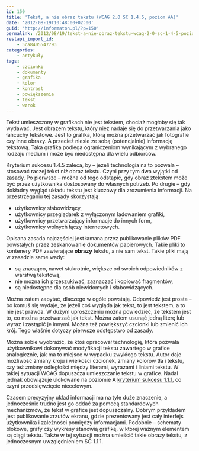 ```yaml
---
id: 150
title: 'Tekst, a nie obraz tekstu (WCAG 2.0 SC 1.4.5, poziom AA)'
date: '2012-08-19T10:48:00+02:00'
guid: 'http://informaton.pl/?p=150'
permalink: /2012/08/19/tekst-a-nie-obraz-tekstu-wcag-2-0-sc-1-4-5-poziom-aa/
restapi_import_id:
    - 5ca8405547793
categories:
    - artykuły
tags:
    - czcionki
    - dokumenty
    - grafika
    - kolor
    - kontrast
    - powiększenie
    - tekst
    - wzrok
---
```


Tekst umieszczony w grafikach nie jest tekstem, chociaż mogłoby się tak wydawać. Jest obrazem tekstu, który niez nadaje się do przetwarzania jako łańcuchy tekstowe. Jest to grafika, którą można przetwarzać jak fotografie czy inne obrazy. A przecież niesie ze sobą (potencjalnie) informację tekstową. Taka grafika podlega ograniczeniom wynikającym z wybranego rodzaju medium i może być niedostępna dla wielu odbiorców.

Kryterium sukcesu 1.4.5 zaleca, by – jeżeli technologia na to pozwala – stosować raczej tekst niż obraz tekstu. Czyni przy tym dwa wyjątki od zasady. Po pierwsze – można od tego odstąpić, gdy obraz ztekstem może być przez użytkownika dostosowany do własnych potrzeb. Po drugie – gdy dokładny wygląd układu tekstu jest kluczowy dla zrozumienia informacji. Na przestrzeganiu tej zasady skorzystają:

- użytkownicy słabowidzący,
- użytkownicy przeglądarek z wyłączonym ładowaniem grafiki,
- użytkownicy przetwarzający informacje do innych form,
- użytkownicy wolnych łączy internetowych.

Opisana zasada najczęściej jest łamana przez publikowanie plików PDF powstałych przez zeskanowanie dokumentów papierowych. Takie pliki to kontenery PDF zawierające **obrazy** tekstu, a nie sam tekst. Takie pliki mają w zasadzie same wady:

- są znacząco, nawet stukrotnie, większe od swoich odpowiedników z warstwą tekstową,
- nie można ich przeszukiwać, zaznaczać i kopiować fragmentów,
- są niedostępne dla osób niewidomych i słabowidzących.

Można zatem zapytać, dlaczego w ogóle powstają. Odpowiedź jest prosta – bo komuś się wydaje, że jeżeli coś wygląda jak tekst, to jest tekstem, a to nie jest prawda. W dużym uproszczeniu można powiedzieć, że tekstem jest to, co można przetwarzać jak tekst. Można zatem usunąć jedną literę lub wyraz i zastąpić je innymi. Można też powiększyć czcionki lub zmienić ich krój. Tego właśnie dotyczy pierwsze odstępstwo od zasady.

Można sobie wyobrazić, że ktoś opracował technologię, która pozwala użytkownikowi dokonywać modyfikacji tekstu zawartego w grafice analogicznie, jak ma to miejsce w wypadku zwykłego tekstu. Autor daje możliwość zmiany kroju i wielkości czcionek, zmiany kolorów tła i tekstu, czy też zmiany odległości między literami, wyrazami i liniami tekstu. W takiej sytuacji WCAG dopuszcza umieszczanie tekstu w grafice. Nadal jednak obowiązuje ulokowane na poziomie A [kryterium sukcesu 1.1.1](http://informaton.pl/?p=19), co czyni przedsięwzięcie niecelowym.

Czasem precyzyjny układ informacji ma na tyle duże znaczenie, a jednocześnie trudno jest go oddać za pomocą standardowych mechanizmów, że tekst w grafice jest dopuszczalny. Dobrym przykładem jest publikowanie zrzutów ekranu, gdzie prezentowany jest cały interfejs użytkownika i zależności pomiędzy informacjami. Podobnie – schematy blokowe, grafy czy wykresy stanowią grafikę, w której ważnym elementem są ciągi tekstu. Także w tej sytuacji można umieścić takie obrazy tekstu, z jednoczesnym uwzględnieniem SC 1.1.1.
